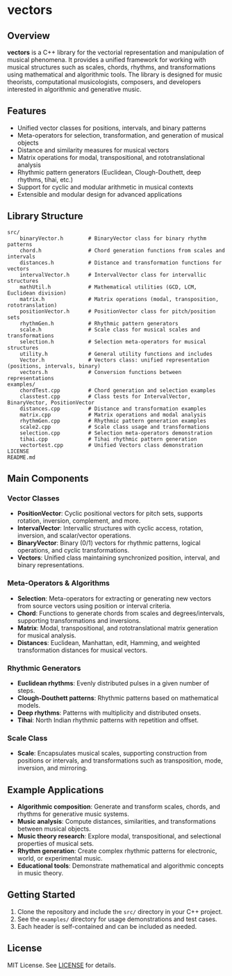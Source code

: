 # vectors

## Overview

**vectors** is a C++ library for the vectorial representation and manipulation of musical phenomena. It provides a unified framework for working with musical structures such as scales, chords, rhythms, and transformations using mathematical and algorithmic tools. The library is designed for music theorists, computational musicologists, composers, and developers interested in algorithmic and generative music.

## Features

- Unified vector classes for positions, intervals, and binary patterns
- Meta-operators for selection, transformation, and generation of musical objects
- Distance and similarity measures for musical vectors
- Matrix operations for modal, transpositional, and rototranslational analysis
- Rhythmic pattern generators (Euclidean, Clough-Douthett, deep rhythms, tihai, etc.)
- Support for cyclic and modular arithmetic in musical contexts
- Extensible and modular design for advanced applications

## Library Structure

```
src/
	binaryVector.h        # BinaryVector class for binary rhythm patterns
	chord.h               # Chord generation functions from scales and intervals
	distances.h           # Distance and transformation functions for vectors
	intervalVector.h      # IntervalVector class for intervallic structures
	mathUtil.h            # Mathematical utilities (GCD, LCM, Euclidean division)
	matrix.h              # Matrix operations (modal, transposition, rototranslation)
	positionVector.h      # PositionVector class for pitch/position sets
	rhythmGen.h           # Rhythmic pattern generators
	scale.h               # Scale class for musical scales and transformations
	selection.h           # Selection meta-operators for musical structures
	utility.h             # General utility functions and includes
	Vector.h              # Vectors class: unified representation (positions, intervals, binary)
	vectors.h             # Conversion functions between representations
examples/
	chordTest.cpp         # Chord generation and selection examples
	classtest.cpp         # Class tests for IntervalVector, BinaryVector, PositionVector
	distances.cpp         # Distance and transformation examples
	matrix.cpp            # Matrix operations and modal analysis
	rhythmGen.cpp         # Rhythmic pattern generation examples
	scale2.cpp            # Scale class usage and transformations
	selection.cpp         # Selection meta-operators demonstration
	tihai.cpp             # Tihai rhythmic pattern generation
	vectortest.cpp        # Unified Vectors class demonstration
LICENSE
README.md
```

## Main Components

### Vector Classes
- **PositionVector**: Cyclic positional vectors for pitch sets, supports rotation, inversion, complement, and more.
- **IntervalVector**: Intervallic structures with cyclic access, rotation, inversion, and scalar/vector operations.
- **BinaryVector**: Binary (0/1) vectors for rhythmic patterns, logical operations, and cyclic transformations.
- **Vectors**: Unified class maintaining synchronized position, interval, and binary representations.

### Meta-Operators & Algorithms
- **Selection**: Meta-operators for extracting or generating new vectors from source vectors using position or interval criteria.
- **Chord**: Functions to generate chords from scales and degrees/intervals, supporting transformations and inversions.
- **Matrix**: Modal, transpositional, and rototranslational matrix generation for musical analysis.
- **Distances**: Euclidean, Manhattan, edit, Hamming, and weighted transformation distances for musical vectors.

### Rhythmic Generators
- **Euclidean rhythms**: Evenly distributed pulses in a given number of steps.
- **Clough-Douthett patterns**: Rhythmic patterns based on mathematical models.
- **Deep rhythms**: Patterns with multiplicity and distributed onsets.
- **Tihai**: North Indian rhythmic patterns with repetition and offset.

### Scale Class
- **Scale**: Encapsulates musical scales, supporting construction from positions or intervals, and transformations such as transposition, mode, inversion, and mirroring.

## Example Applications

- **Algorithmic composition**: Generate and transform scales, chords, and rhythms for generative music systems.
- **Music analysis**: Compute distances, similarities, and transformations between musical objects.
- **Music theory research**: Explore modal, transpositional, and selectional properties of musical sets.
- **Rhythm generation**: Create complex rhythmic patterns for electronic, world, or experimental music.
- **Educational tools**: Demonstrate mathematical and algorithmic concepts in music theory.

## Getting Started

1. Clone the repository and include the `src/` directory in your C++ project.
2. See the `examples/` directory for usage demonstrations and test cases.
3. Each header is self-contained and can be included as needed.

## License

MIT License. See [LICENSE](LICENSE) for details.

